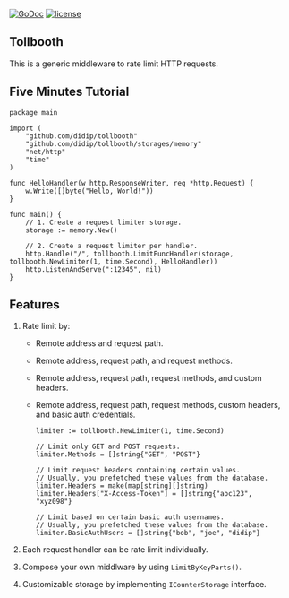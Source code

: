 [![GoDoc](https://godoc.org/github.com/didip/tollbooth?status.svg)](http://godoc.org/github.com/didip/tollbooth)
[![license](http://img.shields.io/badge/license-MIT-red.svg?style=flat)](https://raw.githubusercontent.com/didip/tollbooth/master/LICENSE)

## Tollbooth

This is a generic middleware to rate limit HTTP requests.


## Five Minutes Tutorial
```
package main

import (
    "github.com/didip/tollbooth"
    "github.com/didip/tollbooth/storages/memory"
    "net/http"
    "time"
)

func HelloHandler(w http.ResponseWriter, req *http.Request) {
    w.Write([]byte("Hello, World!"))
}

func main() {
    // 1. Create a request limiter storage.
    storage := memory.New()

    // 2. Create a request limiter per handler.
    http.Handle("/", tollbooth.LimitFuncHandler(storage, tollbooth.NewLimiter(1, time.Second), HelloHandler))
    http.ListenAndServe(":12345", nil)
}
```

## Features

1. Rate limit by:

    * Remote address and request path.

    * Remote address, request path, and request methods.

    * Remote address, request path, request methods, and custom headers.

    * Remote address, request path, request methods, custom headers, and basic auth credentials.
        ```
        limiter := tollbooth.NewLimiter(1, time.Second)

        // Limit only GET and POST requests.
        limiter.Methods = []string{"GET", "POST"}

        // Limit request headers containing certain values.
        // Usually, you prefetched these values from the database.
        limiter.Headers = make(map[string][]string)
        limiter.Headers["X-Access-Token"] = []string{"abc123", "xyz098"}

        // Limit based on certain basic auth usernames.
        // Usually, you prefetched these values from the database.
        limiter.BasicAuthUsers = []string{"bob", "joe", "didip"}
        ```


2. Each request handler can be rate limit individually.

3. Compose your own middlware by using `LimitByKeyParts()`.

4. Customizable storage by implementing `ICounterStorage` interface.
